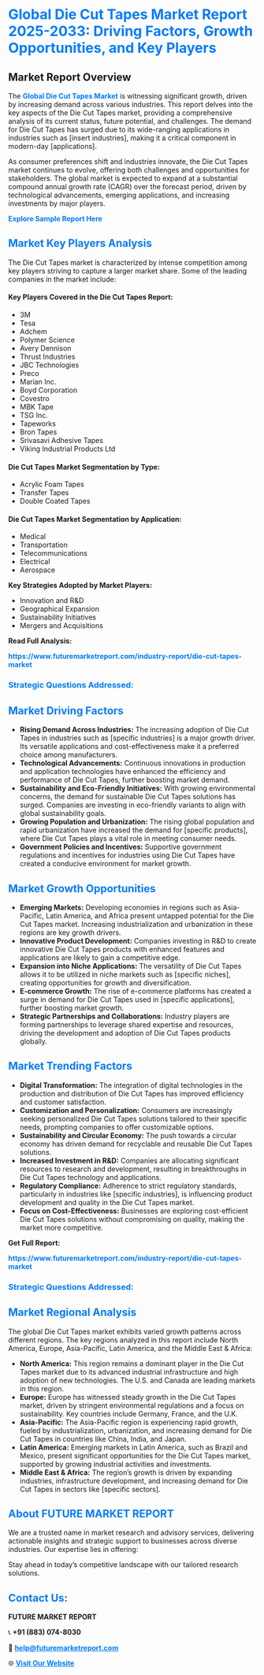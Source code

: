 <h1 style="color: #007BFF;">Global Die Cut Tapes Market Report 2025-2033: Driving Factors, Growth Opportunities, and Key Players</h1>

<section id="overview">
<h2>Market Report Overview</h2>
<p>The <a href="https://www.futuremarketreport.com/industry-report/die-cut-tapes-market" style="color: #007BFF; text-decoration: none;"><strong>Global Die Cut Tapes Market</strong></a> is witnessing significant growth, driven by increasing demand across various industries. This report delves into the key aspects of the Die Cut Tapes market, providing a comprehensive analysis of its current status, future potential, and challenges. The demand for Die Cut Tapes has surged due to its wide-ranging applications in industries such as [insert industries], making it a critical component in modern-day [applications].</p>
<p>As consumer preferences shift and industries innovate, the Die Cut Tapes market continues to evolve, offering both challenges and opportunities for stakeholders. The global market is expected to expand at a substantial compound annual growth rate (CAGR) over the forecast period, driven by technological advancements, emerging applications, and increasing investments by major players.</p>
</section>

<section id="overview">
<p><a href="https://www.futuremarketreport.com/request-sample/reportId=60296" style="color: #007BFF; text-decoration: none;"><strong>Explore Sample Report Here</strong></a></p>
</section>

<section id="key-players">
<h2 style="color: #007BFF;">Market Key Players Analysis</h2>
<p>The Die Cut Tapes market is characterized by intense competition among key players striving to capture a larger market share. Some of the leading companies in the market include:</p>
<h4>Key Players Covered in the Die Cut Tapes Report:</h4>
<ul><li>3M</li><li>Tesa</li><li>Adchem</li><li>Polymer Science</li><li>Avery Dennison</li><li>Thrust Industries</li><li>JBC Technologies</li><li>Preco</li><li>Marian Inc.</li><li>Boyd Corporation</li><li>Covestro</li><li>MBK Tape</li><li>TSG Inc.</li><li>Tapeworks</li><li>Bron Tapes</li><li>Srivasavi Adhesive Tapes</li><li>Viking Industrial Products Ltd</li></ul>
<h4>Die Cut Tapes Market Segmentation by Type:</h4>
<ul><li>Acrylic Foam Tapes</li><li>Transfer Tapes</li><li>Double Coated Tapes</li></ul>

<h4>Die Cut Tapes Market Segmentation by Application:</h4>
<ul><li>Medical</li><li>Transportation</li><li>Telecommunications</li><li>Electrical</li><li>Aerospace</li></ul>
<p><strong>Key Strategies Adopted by Market Players:</strong></p>
<ul>
<li>Innovation and R&D</li>
<li>Geographical Expansion</li>
<li>Sustainability Initiatives</li>
<li>Mergers and Acquisitions</li>
</ul>
</section>

<section>
<p><strong>Read Full Analysis: </strong></p><a href="https://www.futuremarketreport.com/industry-report/die-cut-tapes-market" style="color: #007BFF; text-decoration: none;"><strong>https://www.futuremarketreport.com/industry-report/die-cut-tapes-market</strong></a>
<h3 style="color: #007BFF;">Strategic Questions Addressed:</h3>
</section>

<section id="driving-factors">
<h2 style="color: #007BFF;">Market Driving Factors</h2>
<ul>
<li><strong>Rising Demand Across Industries:</strong> The increasing adoption of Die Cut Tapes in industries such as [specific industries] is a major growth driver. Its versatile applications and cost-effectiveness make it a preferred choice among manufacturers.</li>
<li><strong>Technological Advancements:</strong> Continuous innovations in production and application technologies have enhanced the efficiency and performance of Die Cut Tapes, further boosting market demand.</li>
<li><strong>Sustainability and Eco-Friendly Initiatives:</strong> With growing environmental concerns, the demand for sustainable Die Cut Tapes solutions has surged. Companies are investing in eco-friendly variants to align with global sustainability goals.</li>
<li><strong>Growing Population and Urbanization:</strong> The rising global population and rapid urbanization have increased the demand for [specific products], where Die Cut Tapes plays a vital role in meeting consumer needs.</li>
<li><strong>Government Policies and Incentives:</strong> Supportive government regulations and incentives for industries using Die Cut Tapes have created a conducive environment for market growth.</li>
</ul>
</section>

<section id="growth-opportunities">
<h2 style="color: #007BFF;">Market Growth Opportunities</h2>
<ul>
<li><strong>Emerging Markets:</strong> Developing economies in regions such as Asia-Pacific, Latin America, and Africa present untapped potential for the Die Cut Tapes market. Increasing industrialization and urbanization in these regions are key growth drivers.</li>
<li><strong>Innovative Product Development:</strong> Companies investing in R&D to create innovative Die Cut Tapes products with enhanced features and applications are likely to gain a competitive edge.</li>
<li><strong>Expansion into Niche Applications:</strong> The versatility of Die Cut Tapes allows it to be utilized in niche markets such as [specific niches], creating opportunities for growth and diversification.</li>
<li><strong>E-commerce Growth:</strong> The rise of e-commerce platforms has created a surge in demand for Die Cut Tapes used in [specific applications], further boosting market growth.</li>
<li><strong>Strategic Partnerships and Collaborations:</strong> Industry players are forming partnerships to leverage shared expertise and resources, driving the development and adoption of Die Cut Tapes products globally.</li>
</ul>
</section>

<section id="trending-factors">
<h2 style="color: #007BFF;">Market Trending Factors</h2>
<ul>
<li><strong>Digital Transformation:</strong> The integration of digital technologies in the production and distribution of Die Cut Tapes has improved efficiency and customer satisfaction.</li>
<li><strong>Customization and Personalization:</strong> Consumers are increasingly seeking personalized Die Cut Tapes solutions tailored to their specific needs, prompting companies to offer customizable options.</li>
<li><strong>Sustainability and Circular Economy:</strong> The push towards a circular economy has driven demand for recyclable and reusable Die Cut Tapes solutions.</li>
<li><strong>Increased Investment in R&D:</strong> Companies are allocating significant resources to research and development, resulting in breakthroughs in Die Cut Tapes technology and applications.</li>
<li><strong>Regulatory Compliance:</strong> Adherence to strict regulatory standards, particularly in industries like [specific industries], is influencing product development and quality in the Die Cut Tapes market.</li>
<li><strong>Focus on Cost-Effectiveness:</strong> Businesses are exploring cost-efficient Die Cut Tapes solutions without compromising on quality, making the market more competitive.</li>
</ul>
</section>

<section>
<p><strong>Get Full Report: </strong></p><a href="https://www.futuremarketreport.com/industry-report/die-cut-tapes-market" style="color: #007BFF; text-decoration: none;"><strong>https://www.futuremarketreport.com/industry-report/die-cut-tapes-market</strong></a>
<h3 style="color: #007BFF;">Strategic Questions Addressed:</h3>
</section>


<section id="regional-analysis">
<h2 style="color: #007BFF;">Market Regional Analysis</h2>
<p>The global Die Cut Tapes market exhibits varied growth patterns across different regions. The key regions analyzed in this report include North America, Europe, Asia-Pacific, Latin America, and the Middle East & Africa:</p>
<ul>
<li><strong>North America:</strong> This region remains a dominant player in the Die Cut Tapes market due to its advanced industrial infrastructure and high adoption of new technologies. The U.S. and Canada are leading markets in this region.</li>
<li><strong>Europe:</strong> Europe has witnessed steady growth in the Die Cut Tapes market, driven by stringent environmental regulations and a focus on sustainability. Key countries include Germany, France, and the U.K.</li>
<li><strong>Asia-Pacific:</strong> The Asia-Pacific region is experiencing rapid growth, fueled by industrialization, urbanization, and increasing demand for Die Cut Tapes in countries like China, India, and Japan.</li>
<li><strong>Latin America:</strong> Emerging markets in Latin America, such as Brazil and Mexico, present significant opportunities for the Die Cut Tapes market, supported by growing industrial activities and investments.</li>
<li><strong>Middle East & Africa:</strong> The region’s growth is driven by expanding industries, infrastructure development, and increasing demand for Die Cut Tapes in sectors like [specific sectors].</li>
</ul>
</section>

<footer>
<h2 style="color: #007BFF;">About FUTURE MARKET REPORT</h2>
<p>We are a trusted name in market research and advisory services, delivering actionable insights and strategic support to businesses across diverse industries. Our expertise lies in offering:</p>

<p>Stay ahead in today’s competitive landscape with our tailored research solutions.</p>

<h2 style="color: #007BFF;">Contact Us:</h2>
<p><strong>FUTURE MARKET REPORT</strong></p>
<p>📞 <strong>+91 (883) 074-8030</strong></p>
<p>📧 <strong><a href="mailto:help@futuremarketreport.com" style="color: #007BFF;">help@futuremarketreport.com</a></strong></p>
<p>🌐 <strong><a href="https://www.futuremarketreport.com/" style="color: #007BFF;">Visit Our Website</a></strong></p>
</footer>